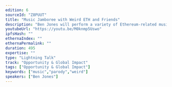 ```yaml
---
edition: 6
sourceId: "Z8PUUT"
title: "Music Jamboree with Weird ETH and Friends"
description: "Ben Jones will perform a variety of Ethereum-related musical songs with a set of web3 guests including Georgios Konstantopulous and Ed Solomon."
youtubeUrl: "https://youtu.be/M0knmp5Uswo"
ipfsHash: ""
ethernaIndex: ""
ethernaPermalink: ""
duration: 495
expertise: ""
type: "Lightning Talk"
track: "Opportunity & Global Impact"
tags: ["Opportunity & Global Impact"]
keywords: ["music","parody","weird"]
speakers: ["Ben Jones"]
---
```


